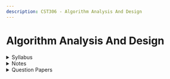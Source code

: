 ```yaml
---
description: CST306 - Algorithm Analysis And Design
---
```


# Algorithm Analysis And Design

<details>

<summary>Syllabus</summary>

[CST 306](https://drive.google.com/file/d/1LR86OhRV5Ro7uItDxil5g4XGeXuRSMMZ/view)

</details>

<details>

<summary>Notes</summary>

[Notes](https://drive.google.com/drive/folders/1QntBPDtrHFj-MQFRQgC80yuU1b1-5oUP)

</details>

<details>

<summary>Question Papers</summary>

[Previous year QP](https://drive.google.com/drive/folders/1nEuMUBjlzUDNdB2cRttqVYj7Rsytr-VP)

</details>
